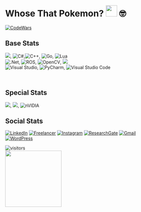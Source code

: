 # Whose That Pokemon?  <img src="http://i.imgur.com/HjpTdNa.png" height="36"> 🤓
[![CodeWars](https://www.codewars.com/users/Abirino/badges/large)](https://www.codewars.com/users/Abirino 'My Honor Badge')
<br>

## Base Stats
<img src="https://img.shields.io/badge/Python-FFD43B?style=for-the-badge&logo=python&logoColor=darkgreen" />, ![C#](https://img.shields.io/badge/c%23-%23239120.svg?style=for-the-badge&logo=c-sharp&logoColor=white),![C++](https://img.shields.io/badge/c++-%2300599C.svg?style=for-the-badge&logo=c%2B%2B&logoColor=white), ![Go](https://img.shields.io/badge/go-%2300ADD8.svg?style=for-the-badge&logo=go&logoColor=white), ![Lua](https://img.shields.io/badge/lua-%232C2D72.svg?style=for-the-badge&logo=lua&logoColor=white) <br>
![.Net](https://img.shields.io/badge/.NET-5C2D91?style=for-the-badge&logo=.net&logoColor=white), ![ROS](https://img.shields.io/badge/ros-%230A0FF9.svg?style=for-the-badge&logo=ros&logoColor=white), ![OpenCV](https://img.shields.io/badge/opencv-%23white.svg?style=for-the-badge&logo=opencv&logoColor=white), <img src="https://img.shields.io/badge/Keras-D00000?style=for-the-badge&logo=Keras&logoColor=white" /> <br>
![Visual Studio](https://img.shields.io/badge/Visual_Studio-5C2D91?style=for-the-badge&logo=visual%20studio&logoColor=white), ![PyCharm](https://img.shields.io/badge/pycharm-143?style=for-the-badge&logo=pycharm&logoColor=black&color=black&labelColor=green), ![Visual Studio Code](https://img.shields.io/badge/VisualStudioCode-0078d7.svg?style=for-the-badge&logo=visual-studio-code&logoColor=white)

 <br>
 
## Special Stats
<img src="https://img.shields.io/badge/Arduino-00979D?style=for-the-badge&logo=Arduino&logoColor=white" />, <img src="https://img.shields.io/badge/Raspberry%20Pi-A22846?style=for-the-badge&logo=Raspberry%20Pi&logoColor=white" />, ![nVIDIA](https://img.shields.io/badge/nVIDIA-%2376B900.svg?style=for-the-badge&logo=nVIDIA&logoColor=white)
<br>
## Social Stats
[![LinkedIn](https://img.shields.io/badge/linkedin-%230077B5.svg?style=for-the-badge&logo=linkedin&logoColor=white)](https://www.linkedin.com/in/abir-bhattacharyya-22041112/ )
[![Freelancer](https://img.shields.io/badge/Freelancer-29B2FE?style=for-the-badge&logo=Freelancer&logoColor=white)](https://acewebslinger-61aaa.firebaseapp.com/)
[![Instagram](https://img.shields.io/badge/instagram-%23E4405F.svg?style=for-the-badge&logo=Instagram&logoColor=white)](https://www.instagram.com/abir_spidey/)
[![ResearchGate](https://img.shields.io/badge/ResearchGate-00CCBB?style=for-the-badge&logo=ResearchGate&logoColor=white)](https://www.researchgate.net/profile/Abir-Bhattacharyya-5)
[![Gmail](https://img.shields.io/badge/Gmail-D14836?style=for-the-badge&logo=gmail&logoColor=white)](mailto:abir.bhattacharyya22@gmail.com?subject=HelloWorld!)
[![WordPress](https://img.shields.io/badge/WordPress-%23117AC9.svg?style=for-the-badge&logo=WordPress&logoColor=white)](https://roboinno.wordpress.com/)

![visitors](https://visitor-badge.glitch.me/badge?page_id=page.id)
<br>
<img height="180em" src="https://github-readme-stats.vercel.app/api?username=bathonSpidey&show_icons=true&hide_border=true&&count_private=true&include_all_commits=true" />
<!--
**bathonSpidey/bathonSpidey** is a ✨ _special_ ✨ repository because its `README.md` (this file) appears on your GitHub profile.

Here are some ideas to get you started:

- 🔭 I’m currently working on ... 👋
- 🌱 I’m currently learning ...
- 👯 I’m looking to collaborate on ...
- 🤔 I’m looking for help with ...
- 💬 Ask me about ...
- 📫 How to reach me: ...
- 😄 Pronouns: ...
- ⚡ Fun fact: ...
-->
